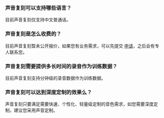 ### 声音复刻可以支持哪些语言？
目前声音复刻仅支持中文普通话。

### 声音复刻是怎么收费的？
目前声音复刻暂未公开报价，如果您有业务需求，可以先提交 [申请](https://cloud.tencent.com/apply/p/zahai4h7d9m)，之后会有专人联系您。

### 声音复刻需要提供多长时间的录音作为训练数据？
目前声音复刻支持分钟级的录音数据作为训练数据。

### 声音复刻可以达到深度定制的效果么？
声音复刻只要满足需要快速、个性化、轻量级定制的音色需求，如您需要深度定制，建议您采用声音定制。
